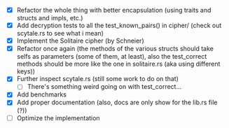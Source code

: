- [x] Refactor the whole thing with better encapsulation (using traits and structs and impls, etc.)
- [x] Add decryption tests to all the test_known_pairs() in cipher/ (check out scytale.rs to see what i mean)
- [x] Implement the Solitaire cipher (by Schneier)
- [x] Refactor once again (the methods of the various structs should take selfs as parameters (some of them, at least), also the test_correct methods should be more like the one in solitaire.rs (aka using different keys))
- [x] Further inspect scytale.rs (still some work to do on that)
    - [ ] There's something weird going on with test_correct...
- [x] Add benchmarks
- [x] Add proper documentation (also, docs are only show for the lib.rs file (?))
- [ ] Optimize the implementation
